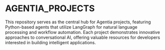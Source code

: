 # AGENTIA_PROJECTS
This repository serves as the central hub for Agentia projects, featuring Python-based agents that utilize LangGraph for natural language processing and workflow automation. Each project demonstrates innovative approaches to conversational AI, offering valuable resources for developers interested in building intelligent applications.
